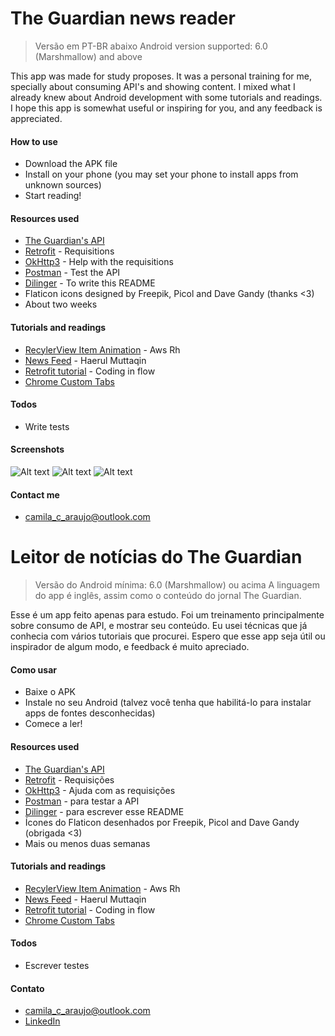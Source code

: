 # The Guardian news reader

> Versão em PT-BR abaixo
> Android version supported: 6.0 (Marshmallow) and above

 This app was made for study proposes. It was a personal training for me, specially about consuming API's and showing content. I mixed what I already knew about Android development with some tutorials and readings. I hope this app is somewhat useful or inspiring for you, and any feedback is appreciated.

#### How to use
  - Download the APK file
  - Install on your phone (you may set your phone to install apps from unknown sources)
  - Start reading!

#### Resources used
- [The Guardian's API]
- [Retrofit] - Requisitions
- [OkHttp3] - Help with the requisitions
- [Postman] - Test the API
- [Dilinger] - To write this README
- Flaticon icons designed by Freepik, Picol and Dave Gandy (thanks <3)
- About two weeks 

#### Tutorials and readings
- [RecylerView Item Animation] - Aws Rh
- [News Feed] - Haerul Muttaqin
- [Retrofit tutorial] - Coding in flow
- [Chrome Custom Tabs]


#### Todos

 - Write tests
 
#### Screenshots

![Alt text](/screenshot_1.png?raw=true)
![Alt text](/screenshot_2.png?raw=true)
![Alt text](/screenshot_3.png?raw=true)

#### Contact me
- camila_c_araujo@outlook.com


# Leitor de notícias do The Guardian

> Versão do Android mínima: 6.0 (Marshmallow) ou acima
> A linguagem do app é inglês, assim como o conteúdo do jornal The Guardian.

 Esse é um app feito apenas para estudo. Foi um treinamento principalmente sobre consumo de API, e mostrar seu conteúdo.
 Eu usei técnicas que já conhecia com vários tutoriais que procurei. Espero que esse app seja útil ou inspirador de algum modo, e feedback é muito apreciado.

#### Como usar
  - Baixe o APK
  - Instale no seu Android (talvez você tenha que habilitá-lo para instalar apps de fontes desconhecidas)
  - Comece a ler!

#### Resources used
- [The Guardian's API]
- [Retrofit] - Requisições
- [OkHttp3] - Ajuda com as requisições
- [Postman] - para testar a API
- [Dilinger] - para escrever esse README
- Ícones do Flaticon desenhados por Freepik, Picol and Dave Gandy (obrigada <3)
- Mais ou menos duas semanas

#### Tutorials and readings
- [RecylerView Item Animation] - Aws Rh
- [News Feed] - Haerul Muttaqin
- [Retrofit tutorial] - Coding in flow
- [Chrome Custom Tabs]


#### Todos

 - Escrever testes
 
#### Contato
- camila_c_araujo@outlook.com
- [LinkedIn]


[//]: # (These are reference links used in the body of this note and get stripped out when the markdown processor does its job. There is no need to format nicely because it shouldn't be seen. Thanks SO - http://stackoverflow.com/questions/4823468/store-comments-in-markdown-syntax)


   [RecylerView Item Animation]: <https://www.youtube.com/watch?v=rJ-7KgMAJUo>
   [News Feed]: <https://www.youtube.com/watch?v=9oNZAzIhL7s>
   [Retrofit tutorial]: <https://www.youtube.com/playlist?list=PLrnPJCHvNZuCbuD3xpfKzQWOj3AXybSaM>
   [Chrome Custom Tabs]: <https://developer.chrome.com/multidevice/android/customtabs>
   [Dilinger]: <https://dillinger.io/>
   [Postman]: <https://www.getpostman.com/>
   [Retrofit]: <https://square.github.io/retrofit/>
   [The Guardian's API]: <https://open-platform.theguardian.com/>
   [OKHttp3]: <https://square.github.io/okhttp/>
   [LinkedIn]: <https://www.linkedin.com/in/kamilaz/>